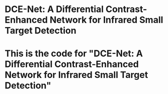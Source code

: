# DCE-Net: A Differential Contrast-Enhanced Network for Infrared Small Target Detection
# This is the code for "DCE-Net: A Differential Contrast-Enhanced Network for Infrared Small Target Detection"
